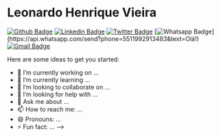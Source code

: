# Leonardo Henrique Vieira

[![Github Badge](https://img.shields.io/badge/-Github-000?style=flat-square&logo=Github&logoColor=white&link=https://github.com/leonarhv)](https://github.com/leonarhv)
[![Linkedin Badge](https://img.shields.io/badge/-LinkedIn-blue?style=flat-square&logo=Linkedin&logoColor=white&link=https://www.linkedin.com/in/leonardo-henrique-vieira-848048192/)](https://www.linkedin.com/in/leonardo-henrique-vieira-848048192/)
[![Twitter Badge](https://img.shields.io/badge/-Twitter-1ca0f1?style=flat-square&labelColor=1ca0f1&logo=twitter&logoColor=white&link=https://twitter.com/Leodevlop)](https://twitter.com/Leodevlop)
[![Whatsapp Badge](https://img.shields.io/badge/-Whatsapp-4CA143?style=flat-square&labelColor=4CA143&logo=whatsapp&logoColor=white&link=https://api.whatsapp.com/send?phone=5511992913483&text=Olá!)](https://api.whatsapp.com/send?phone=5511992913483&text=Olá!)
[![Gmail Badge](https://img.shields.io/badge/-Gmail-c14438?style=flat-square&logo=Gmail&logoColor=white&link=mailto:leohvir@gmail.com)](mailto:leohvir@gmail.com)


Here are some ideas to get you started:

- 🔭 I’m currently working on ...
- 🌱 I’m currently learning ...
- 👯 I’m looking to collaborate on ...
- 🤔 I’m looking for help with ...
- 💬 Ask me about ...
- 📫 How to reach me: ...
- 😄 Pronouns: ...
- ⚡ Fun fact: ...
-->
